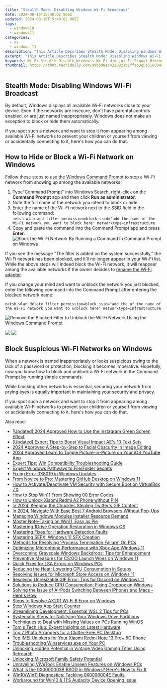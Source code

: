 ```yaml
---
title: "Stealth Mode: Disabling Windows Wi-Fi Broadcast"
date: 2024-08-15T15:48:02.906Z
updated: 2024-08-16T15:48:02.906Z
tags:
  - windows10
  - windows11
categories:
  - os
  - windows 11
description: "This Article Describes Stealth Mode: Disabling Windows Wi-Fi Broadcast"
excerpt: "This Article Describes Stealth Mode: Disabling Windows Wi-Fi Broadcast"
keywords: Wi-Fi Stealth Disable,Window's Wi-Fi Hide,Wi-Fi Signal Hiding,Wi-Fi Transmit Silent,Windows Wi-Fi Shutdown,Suppress Windows Wifi,Blocking Windows Wi-Fi
thumbnail: https://thmb.techidaily.com/99bb08ac4320921b1ffab3e5a5166b4c117aac2cf8ab3a2d0b2277eb6b26d486.jpg
---
```


## Stealth Mode: Disabling Windows Wi-Fi Broadcast

 By default, Windows displays all available Wi-Fi networks close to your device. Even if the networks are insecure, don't have parental controls enabled, or are just named inappropriately, Windows does not make an exception to block or hide them automatically.

 If you spot such a network and want to stop it from appearing among available Wi-Fi networks to prevent your children or yourself from viewing or accidentally connecting to it, here's how you can do that.

## How to Hide or Block a Wi-Fi Network on Windows

 Follow these steps to [use the Windows Command Prompt](https://www.makeuseof.com/tag/a-beginners-guide-to-the-windows-command-line/) to stop a Wi-Fi network from showing up among the available networks:

1. Type"Command Prompt" into Windows Search, right-click on the **Command Prompt** app and then click **Run as administrator**.
2. Note the full name of the network you intend to block or hide.
3. Enter the name of the Wi-Fi network next to the SSID field in the following command:  
`netsh wlan add filter permission=block ssid="add the name of the Wi-Fi network you want to block here" networktype=infrastructure`
4. Copy and paste the command into the Command Prompt app and press **Enter**.  
![Block the Wi-Fi Network By Running a Command in Command Prompt on Windows](https://static1.makeuseofimages.com/wordpress/wp-content/uploads/2023/08/block-the-wi-fi-network-by-running-a-command-in-command-prompt-on-windows.jpg)

 If you see the message "The filter is added on the system successfully," the Wi-Fi network has been blocked, and it'll no longer appear in your Wi-Fi list. While the above steps will indeed block the Wi-Fi network, it will reappear among the available networks if the owner decides to [rename the Wi-Fi adapter](https://www.makeuseof.com/windows-11-rename-network-adapter/).

 If you change your mind and want to unblock the network you just blocked, enter the following command into the Command Prompt after entering the blocked network name:

`netsh wlan delete filter permission=block ssid="add the of the name of the Wi-Fi network you want to unblock here" networktype=infrastructure`

![Remove the Blocked Filter to Unblock the Wi-Fi Network Using the Windows Command Prompt](https://static1.makeuseofimages.com/wordpress/wp-content/uploads/2023/08/remove-the-blocked-filter-to-unblock-the-wi-fi-network-using-the-windows-command-prompt.jpg)

<!-- affiliate ads begin -->
<a href="https://shop.manycam.com/order/checkout.php?PRODS=17727588&QTY=1&AFFILIATE=108875&CART=1"><img src="https://secure.avangate.com/images/merchant/8230bea7d54bcdf99cdfe85cb07313d5/mcaffbanner600x500.png" border="0"></a>
<a href="https://shop.manycam.com/order/checkout.php?PRODS=17727588&QTY=1&AFFILIATE=108875&CART=1"><img src="https://secure.avangate.com/images/merchant/8230bea7d54bcdf99cdfe85cb07313d5/Affiliates_300x250px_valentinesday.png" border="0"></a>
<!-- affiliate ads end -->
## Block Suspicious Wi-Fi Networks on Windows

 When a network is named inappropriately or looks suspicious owing to the lack of a password or protection, blocking it becomes imperative. Hopefully, now you know how to block and unblock a Wi-Fi network in the Command Prompt by running simple commands.

 While blocking other networks is essential, securing your network from prying eyes is equally important in maintaining your security and privacy.

 If you spot such a network and want to stop it from appearing among available Wi-Fi networks to prevent your children or yourself from viewing or accidentally connecting to it, here's how you can do that.



<ins class="adsbygoogle"
      style="display:block"
      data-ad-client="ca-pub-7571918770474297"
      data-ad-slot="8358498916"
      data-ad-format="auto"
      data-full-width-responsive="true"></ins>


<span class="atpl-alsoreadstyle">Also read:</span>
<div><ul>
<li><a href="https://instagram-video-files.techidaily.com/1716184099541-updated-2024-approved-how-to-use-the-instagram-green-screen-effect/"><u>[Updated] 2024 Approved  How to Use the Instagram Green Screen Effect</u></a></li>
<li><a href="https://some-techniques.techidaily.com/updated-expert-tips-to-boost-visual-impact-aes-10-text-sets/"><u>[Updated] Expert Tips to Boost Visual Impact  AE's 10 Text Sets</u></a></li>
<li><a href="https://fox-info.techidaily.com/2024-approved-a-step-by-step-to-facial-obscurity-in-image-editing/"><u>2024 Approved  A Step-by-Step to Facial Obscurity in Image Editing</u></a></li>
<li><a href="https://fox-boxes.techidaily.com/2024-approved-learn-to-toggle-picture-in-picture-on-your-ios-youtube-app/"><u>2024 Approved  Learn to Toggle Picture-in-Picture on Your iOS YouTube App</u></a></li>
<li><a href="https://windows11.techidaily.com/expert-tips-win-compatibility-troubleshooting-guide/"><u>Expert Tips: Win Compatibility Troubleshooting Guide</u></a></li>
<li><a href="https://windows11.techidaily.com/expert-windows-pathways-to-filefolder-secrets/"><u>Expert Windows Pathways to File/Folder Secrets</u></a></li>
<li><a href="https://windows11.techidaily.com/fixing-error-0x8019-in-windows-updates/"><u>Fixing Error 0X8019 in Windows Updates</u></a></li>
<li><a href="https://windows11.techidaily.com/from-novice-to-pro-mastering-github-desktop-on-windows-11/"><u>From Novice to Pro: Mastering GitHub Desktop on Windows 11</u></a></li>
<li><a href="https://windows11.techidaily.com/how-to-activatedeactivate-vm-security-with-secure-boot-on-virtualbox-70/"><u>How to Activate/Deactivate VM Security with Secure Boot on VirtualBox 7.0</u></a></li>
<li><a href="https://windows11.techidaily.com/how-to-stop-win11-from-showing-00-error-codes/"><u>How to Stop Win11 From Showing 00 Error Codes</u></a></li>
<li><a href="https://unlock-android.techidaily.com/how-to-unlock-xiaomi-redmi-a2-phone-without-pin-by-drfone-android/"><u>How to Unlock Xiaomi Redmi A2 Phone without PIN</u></a></li>
<li><a href="https://twitter-videos.techidaily.com/in-2024-keeping-the-chuckles-stealing-twitters-gif-content/"><u>In 2024, Keeping the Chuckles  Stealing Twitter's GIF Content</u></a></li>
<li><a href="https://youtube-stream.techidaily.com/in-2024-navigate-with-ease-best-7-android-browsers-without-pop-ups/"><u>In 2024, Navigate With Ease  Best 7 Android Browsers Without Pop-Ups</u></a></li>
<li><a href="https://windows11.techidaily.com/managing-windows-modules-installer-resource-demand/"><u>Managing Windows Modules Installer Resource Demand</u></a></li>
<li><a href="https://windows11.techidaily.com/master-note-taking-on-win11-easy-as-pie/"><u>Master Note-Taking on Win11, Easy as Pie</u></a></li>
<li><a href="https://windows11.techidaily.com/mastering-1drive-operation-restoration-in-windows-os/"><u>Mastering 1Drive Operation Restoration in Windows OS</u></a></li>
<li><a href="https://windows11.techidaily.com/mastering-fixes-for-hardware-detection-faults/"><u>Mastering Fixes for Hardware Detection Faults</u></a></li>
<li><a href="https://windows11.techidaily.com/mastering-sefx-windows-11-sfx-creation/"><u>Mastering SEFX: Windows 11 SFX Creation</u></a></li>
<li><a href="https://windows11.techidaily.com/methods-for-resolving-process-termination-failure-on-pcs/"><u>Methods for Resolving 'Process Termination Failure' On PCs</u></a></li>
<li><a href="https://windows11.techidaily.com/optimizing-microphone-performance-with-xbox-app-windows-11/"><u>Optimizing Microphone Performance with Xbox App Windows 11</u></a></li>
<li><a href="https://windows11.techidaily.com/overcoming-grayscale-windows-backdrops-tips-for-enhancement/"><u>Overcoming Grayscale Windows Backdrops: Tips for Enhancement</u></a></li>
<li><a href="https://windows11.techidaily.com/preventive-measures-for-csgo-launch-woes-on-windows-11/"><u>Preventive Measures for CS:GO Launch Woes on Windows 11</u></a></li>
<li><a href="https://windows11.techidaily.com/quick-fixes-for-lsa-errors-on-windows-pcs/"><u>Quick Fixes for LSA Errors on Windows PCs</u></a></li>
<li><a href="https://windows11.techidaily.com/reducing-the-heat-lowering-cpu-consumption-in-setups/"><u>Reducing the Heat: Lowering CPU Consumption in Setups</u></a></li>
<li><a href="https://windows11.techidaily.com/resolving-issues-for-microsoft-store-access-on-windows-11/"><u>Resolving Issues for Microsoft Store Access on Windows 11</u></a></li>
<li><a href="https://windows11.techidaily.com/resolving-unresizable-gif-error-tips-for-discord-on-windows-11/"><u>Resolving Unresizable GIF Error: Tips for Discord on Windows 11</u></a></li>
<li><a href="https://windows11.techidaily.com/solutions-to-reduce-cpu-consumption-fixing-dropbox-on-windows/"><u>Solutions to Reduce CPU Consumption: Fixing Dropbox on Windows</u></a></li>
<li><a href="https://fox-that.techidaily.com/1721470475981-solving-the-issue-of-airpods-switching-between-iphones-and-macs-heres-how/"><u>Solving the Issue of AirPods Switching Between iPhones and Macs - Here's How</u></a></li>
<li><a href="https://windows11.techidaily.com/steps-to-resolve-ax201-wi-fi-6-error-on-windows/"><u>Steps to Resolve AX201 Wi-Fi 6 Error on Windows</u></a></li>
<li><a href="https://windows11.techidaily.com/stop-windows-app-start-counter/"><u>Stop Windows App Start Counter</u></a></li>
<li><a href="https://windows11.techidaily.com/streamlining-development-essential-wsl-2-tips-for-pcs/"><u>Streamlining Development: Essential WSL 2 Tips for PCs</u></a></li>
<li><a href="https://windows11.techidaily.com/systematic-steps-for-nullifying-your-windows-drive-partitions/"><u>Systematic Steps for Nullifying Your Windows Drive Partitions</u></a></li>
<li><a href="https://windows11.techidaily.com/techniques-to-deal-with-missing-values-on-pcs-running-winos/"><u>Techniques to Deal with Missing Values on PCs Running WinOS</u></a></li>
<li><a href="https://hardware-tips.techidaily.com/toms-tech-hub-expert-insights-on-latest-hardware/"><u>Tom's Tech Hub: Expert Insights on Latest Hardware</u></a></li>
<li><a href="https://windows11.techidaily.com/top-7-photo-arrangers-for-a-clutter-free-pc-desktop/"><u>Top 7 Photo Arrangers for a Clutter-Free PC Desktop</u></a></li>
<li><a href="https://sim-unlock.techidaily.com/top-imei-unlokers-for-your-xiaomi-redmi-note-13-proplus-5g-phone-by-drfone-android/"><u>Top IMEI Unlokers for Your Xiaomi Redmi Note 13 Pro+ 5G Phone</u></a></li>
<li><a href="https://windows11.techidaily.com/troubleshooting-winservicesexe-on-your-pc/"><u>Troubleshooting Winservices.exe on Your PC</u></a></li>
<li><a href="https://windows11.techidaily.com/unlocking-hidden-potential-in-vintage-video-gaming-titles-using-retroarch/"><u>Unlocking Hidden Potential in Vintage Video Gaming Titles Using Retroarch</u></a></li>
<li><a href="https://windows11.techidaily.com/unlocking-microsoft-family-safety-potential/"><u>Unlocking Microsoft Family Safety Potential</u></a></li>
<li><a href="https://windows11.techidaily.com/unraveling-vivetool-enable-unseen-features-on-windows-pcs/"><u>Unraveling ViVeTool: Enable Unseen Features on Windows PCs</u></a></li>
<li><a href="https://windows11.techidaily.com/what-is-the-0x0000003b-bsod-in-windows-heres-how-to-fix-it/"><u>What Is the 0X0000003B BSOD in Windows? Here's How to Fix It</u></a></li>
<li><a href="https://windows11.techidaily.com/win10win11-diagnostics-tackling-0x0000004e-faults/"><u>Win10/Win11 Diagnostics: Tackling 0X0000004E Faults</u></a></li>
<li><a href="https://windows11.techidaily.com/workaround-for-win10-and-11s-audacity-device-opening-issue/"><u>Workaround for Win10 & 11’S Audacity Device Opening Issue</u></a></li>
</ul></div>
